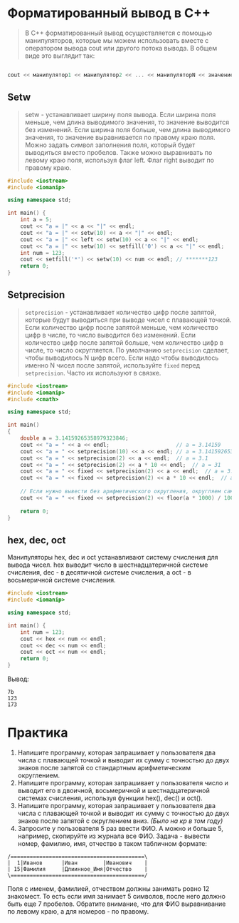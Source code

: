 # Форматированный вывод в С++

> В C++ форматированный вывод осуществляется с помощью манипуляторов, которые мы можем использовать вместе с оператором вывода cout или другого потока вывода. В общем виде это выглядит так:

```cpp

cout << манипулятор1 << манипулятор2 << ... << манипуляторN << значение1 << значение2 << ... << значениеN << endl;

```

## Setw

> setw - устанавливает ширину поля вывода. Если ширина поля меньше, чем длина выводимого значения, то значение выводится без изменений. Если ширина поля больше, чем длина выводимого значения, то значение выравнивается по правому краю поля. Можно задать символ заполнения поля, который будет выводиться вместо пробелов. Также можно выравнивать по левому краю поля, используя флаг left. Флаг right выводит по правому краю.

```cpp
#include <iostream>
#include <iomanip>

using namespace std;

int main() {
    int a = 5;
    cout << "a = |" << a << "|" << endl;                                // a = |5|
    cout << "a = |" << setw(10) << a << "|" << endl;                    // a = |         5|
    cout << "a = |" << left << setw(10) << a << "|" << endl;            // a = |5         |
    cout << "a = |" << setw(10) << setfill('0') << a << "|" << endl;    // a = |0000000005|
    int num = 123;
    cout << setfill('*') << setw(10) << num << endl; // *******123
    return 0;
}
```
## Setprecision

> `setprecision` - устанавливает количество цифр после запятой, которые будут выводиться при выводе чисел с плавающей точкой. Если количество цифр после запятой меньше, чем количество цифр в числе, то число выводится без изменений. Если количество цифр после запятой больше, чем количество цифр в числе, то число округляется. По умолчанию `setprecision` сделает, чтобы выводилось N цифр всего. Если надо чтобы выводилось именно N чисел после запятой, используйте `fixed` перед `setprecision`. Часто их используют в связке.

```cpp
#include <iostream>
#include <iomanip>
#include <cmath>

using namespace std;

int main()
{
    double a = 3.14159265358979323846;
    cout << "a = " << a << endl;                     // a = 3.14159
    cout << "a = " << setprecision(10) << a << endl; // a = 3.1415926536
    cout << "a = " << setprecision(2) << a << endl;  // a = 3.1
    cout << "a = " << setprecision(2) << a * 10 << endl;  // a = 31
    cout << "a = " << fixed << setprecision(2) << a << endl;  // a = 3.14
    cout << "a = " << fixed << setprecision(2) << a * 10 << endl;  // a = 31.42 (округляет)
    
    // Если нужно вывести без арифметического округления, округляем сами:
    cout << "a = " << fixed << setprecision(2) << floor(a * 1000) / 100 << endl; // a = 31.41
    
    return 0;
}
```

## hex, dec, oct

Манипуляторы hex, dec и oct устанавливают систему счисления для вывода чисел. hex выводит число в шестнадцатеричной системе счисления, dec - в десятичной системе счисления, а oct - в восьмеричной системе счисления.

```cpp
#include <iostream>
#include <iomanip>

using namespace std;

int main() {
    int num = 123;
    cout << hex << num << endl;
    cout << dec << num << endl;
    cout << oct << num << endl;
    return 0;
}
```

Вывод:

```
7b
123
173
```
# Практика
1. Напишите программу, которая запрашивает у пользователя два числа с плавающей точкой и выводит их сумму с точностью до двух знаков после запятой со стандартным арифметическим округлением.
2. Напишите программу, которая запрашивает у пользователя число и выводит его в двоичной, восьмеричной и шестнадцатеричной системах счисления, используя функции hex(), dec() и oct().
3. Напишите программу, которая запрашивает у пользователя два числа с плавающей точкой и выводит их сумму с точностью до двух знаков после запятой с округлением вниз. *(Было на кр в том году)*
4. Запросите у пользователя 5 раз ввести ФИО. А можно и больше 5, например, скопируйте из журнала все ФИО. Задача - вывести номер, фамилию, имя, отчество в таком табличном формате: 
```
/==========================================\
|  1|Иванов      |Иван        |Иванович    |
| 15|Фамилия     |Длиинное_Имя|Отчество    |
\==========================================/
```


Поля с именем, фамилией, отчеством должны занимать ровно 12 знакомест. То есть если имя занимает 5 символов, после него должно быть еще 7 пробелов. Обратите внимание, что для ФИО выравнивание по левому краю, а для номеров - по правому.
